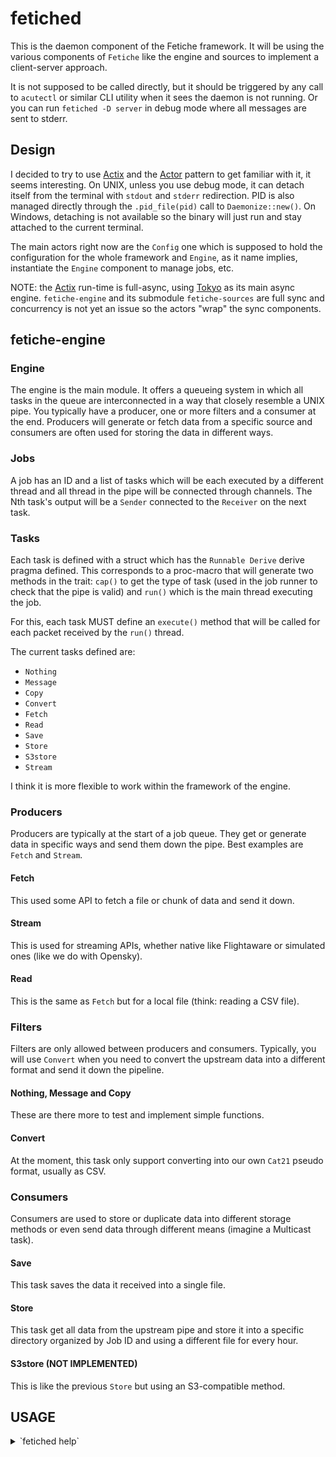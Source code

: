 # fetiched

This is the daemon component of the Fetiche framework. It will be using the various components of `Fetiche` like the
engine and sources to implement a client-server approach.

It is not supposed to be called directly, but it should be triggered by any call to `acutectl` or similar CLI utility
when it sees the daemon is not running. Or you can run `fetiched -D server`  in debug mode where all messages are sent
to stderr.

## Design

I decided to try to use [Actix] and the [Actor] pattern to get familiar with it, it seems interesting. On UNIX, unless
you use debug mode, it can detach itself from the terminal with `stdout` and `stderr` redirection. PID is also managed
directly through the `.pid_file(pid)` call to `Daemonize::new()`. On Windows, detaching is not available so the binary
will just run and stay attached to the current terminal.

The main actors right now are the `Config` one which is supposed to hold the configuration for the whole framework and
`Engine`, as it name implies, instantiate the `Engine` component to manage jobs, etc.

NOTE: the [Actix] run-time is full-async, using [Tokyo] as its main async engine.  `fetiche-engine` and its submodule
`fetiche-sources` are full sync and concurrency is not yet an issue so the actors "wrap" the sync components.

## **fetiche-engine**

### Engine

The engine is the main module. It offers a queueing system in which all tasks in the queue are interconnected
in a way that closely resemble a UNIX pipe. You typically have a producer, one or more filters and a
consumer at the end. Producers will generate or fetch data from a specific source and consumers are often
used for storing the data in different ways.

### Jobs

A job has an ID and a list of tasks which will be each executed by a different thread and all thread in
the pipe will be connected through channels. The Nth task's output will be a `Sender`  connected to the
`Receiver` on the next task.

### Tasks

Each task is defined with a struct which has the `Runnable Derive` derive pragma defined. This corresponds
to a proc-macro that will generate two methods in the trait: `cap()` to get the type of task (used in the
job runner to check that the pipe is valid)  and `run()`  which is the main thread executing the job.

For this, each task MUST define an `execute()`  method that will be called for each packet received
by the `run()` thread.

The current tasks defined are:

- `Nothing`
- `Message`
- `Copy`
- `Convert`
- `Fetch`
- `Read`
- `Save`
- `Store`
- `S3store`
- `Stream`

I think it is more flexible to work within the framework of the engine.

### Producers

Producers are typically at the start of a job queue. They get or generate data in specific ways and send
them down the pipe. Best examples are `Fetch`  and `Stream`.

#### Fetch

This used some API to fetch a file or chunk of data and send it down.

#### Stream

This is used for streaming APIs, whether native like Flightaware or simulated ones (like we do with Opensky).

#### Read

This is the same as `Fetch` but for a local file (think: reading a CSV file).

### Filters

Filters are only allowed between producers and consumers. Typically, you will use `Convert` when you need
to convert the upstream data into a different format and send it down the pipeline.

#### Nothing, Message and Copy

These are there more to test and implement simple functions.

#### Convert

At the moment, this task only support converting into our own `Cat21`  pseudo format, usually as CSV.

### Consumers

Consumers are used to store or duplicate data into different storage methods or even send data through
different means (imagine a Multicast task).

#### Save

This task saves the data it received into a single file.

#### Store

This task get all data from the upstream pipe and store it into a specific directory organized by Job ID
and using a different file for every hour.

#### S3store (NOT IMPLEMENTED)

This is like the previous `Store`  but using an S3-compatible method.

## USAGE

<details>
<summary>`fetiched help`</summary>

```text
Daemon component of Fetiche.

Usage: fetiched [OPTIONS] <COMMAND>

Commands:
  config    Display current config
  server    Run as a daemon (mostly for Windows)
  shutdown  Shutdown everything
  status    Daemon status
  version   List all package versions
  help      Print this message or the help of the given subcommand(s)

Options:
  -c, --config <CONFIG>  configuration file
  -D, --debug            debug mode (no fork & detach)
  -v, --verbose...       Verbose mode
  -h, --help             Print help
```

</details>


[Actix]: https://actix.rs/

[Actor]: https://en.wikipedia.org/wiki/Actor_model

[Tokyo]: https://crates.io/crates/tokyo
